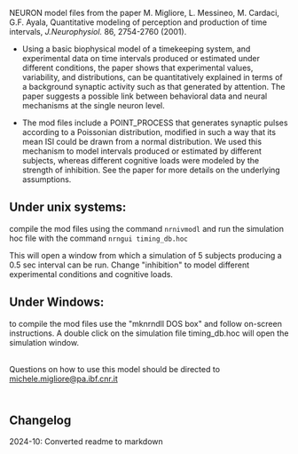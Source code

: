 NEURON model files from the paper 
M. Migliore, L. Messineo, M. Cardaci, G.F. Ayala, 
Quantitative modeling of perception and production of time intervals,
*J.Neurophysiol.* 86, 2754-2760 (2001). 

- Using a basic biophysical model of a timekeeping system, 
and experimental data on time intervals produced or estimated under 
different conditions, the paper shows that experimental values, variability, and distributions, 
can be quantitatively explained in terms of a background synaptic activity such 
as that generated by attention. The paper suggests a possible
link between behavioral data and neural mechanisms at the single neuron level.

- The mod files include a POINT_PROCESS that generates synaptic pulses
according to a Poissonian distribution, modified in such a way that its mean ISI 
could be drawn from a normal distribution. 
We used this mechanism to model intervals produced or estimated by different subjects,
whereas different cognitive loads were modeled by the strength of inhibition.
See the paper for more details on the underlying assumptions.

Under unix systems:
-------------------
compile the mod files using the command 
``` nrnivmodl ```
and run the simulation hoc file with the command 
``` nrngui timing_db.hoc ```

This will open a window from which a simulation of 5 subjects producing a 0.5 sec interval
can be run. Change "inhibition" to model different experimental conditions and cognitive loads.

Under Windows:
--------------
to compile the mod files use the "mknrndll DOS box" and 
follow on-screen instructions.
A double click on the simulation file
timing_db.hoc 
will open the simulation window.

\
Questions on how to use this model should be directed to
michele.migliore@pa.ibf.cnr.it

\
Changelog
---------
2024-10: Converted readme to markdown

